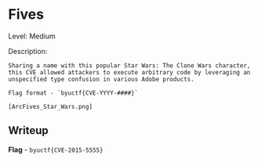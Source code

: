 # Fives
Level: Medium

Description:
```
Sharing a name with this popular Star Wars: The Clone Wars character, this CVE allowed attackers to execute arbitrary code by leveraging an unspecified type confusion in various Adobe products.

Flag format - `byuctf{CVE-YYYY-####}`

[ArcFives_Star_Wars.png]
```

## Writeup
**Flag** - `byuctf{CVE-2015-5555}`